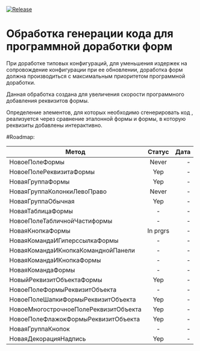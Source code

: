 [![Release](https://img.shields.io/github/tag/huxuxuya/FormCodeGenerator.svg?label=Last%20release&a)](https://github.com/huxuxuya/FormCodeGenerator/releases)

# Обработка генерации кода для программной доработки форм

При доработке типовых конфигураций, для уменьшения издержек на сопровождение конфигурации при ее обновлении, доработка форм должна производиться с максимальным приоритетом программной доработки.

Данная обработка создана для увеличения скорости программного добавления реквизитов формы.

Определение элементов, для которых необходимо сгенерировать код , реализуется через сравнение эталонной формы и формы, в которую реквизиты добавлены интерактивно.

#Roadmap:

| Метод   |      Статус      |  Дата |
|----------|:-------------:|------:|
| НовоеПолеФормы |  Never | - |
| НовоеПолеРеквизитаФормы |  Yep | - |
| НоваяГруппаФормы |  Yep | - |
| НоваяГруппаКолонкиЛевоПраво |  Never | - |
| НоваяГруппаОбычная |  Yep | - |
| НоваяТаблицаФормы |  - | - |
| НовоеПолеТабличнойЧастиформы |  - | - |
| НоваяКнопкаФормы |  In prgrs | - |
| НоваяКомандаИГиперссылкаФормы |  - | - |
| НоваяКомандаИКнопкаКоманднойПанели |  - | - |
| НоваяКомандаИКнопкаФормы |  - | - |
| НоваяКомандаФормы |  - | - |
| НовыйРеквизитОбъектаФормы |  Yep | - |
| НовоеПолеФормыРеквизитОбъекта |  - | - |
| НовоеПолеШапкиФормыРеквизитОбъекта |  Yep | - |
| НовоеМногострочноеПолеРеквизитОбъекта |  Yep | - |
| НовоеПолеФлажокФормыРеквизитОбъекта |  Yep | - |
| НоваяГруппаКнопок |  - | - |
| НоваяДекорацияНадпись |  Yep | - |



